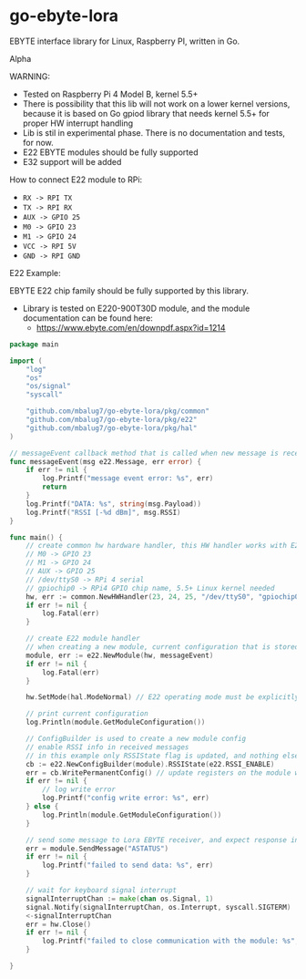 # go-ebyte-lora
EBYTE interface library for Linux, Raspberry PI, written in Go.

Alpha

WARNING:
* Tested on Raspberry Pi 4 Model B, kernel 5.5+
* There is possibility that this lib will not work on a lower kernel versions, because it is based on Go gpiod library that needs kernel 5.5+ for proper HW interrupt handling
* Lib is stil in experimental phase. There is no documentation and tests, for now. 
* E22 EBYTE modules should be fully supported
* E32 support will be added

How to connect E22 module to RPi:
- `RX -> RPI TX`
- `TX -> RPI RX`
- `AUX -> GPIO 25`
- `M0 -> GPIO 23`
- `M1 -> GPIO 24`
- `VCC -> RPI 5V`
- `GND -> RPI GND`


E22 Example:

EBYTE E22 chip family should be fully supported by this library.

* Library is tested on E220-900T30D module, and the module documentation can be found here:
  * https://www.ebyte.com/en/downpdf.aspx?id=1214

```Go
package main

import (
	"log"
	"os"
	"os/signal"
	"syscall"

	"github.com/mbalug7/go-ebyte-lora/pkg/common"
	"github.com/mbalug7/go-ebyte-lora/pkg/e22"
	"github.com/mbalug7/go-ebyte-lora/pkg/hal"
)

// messageEvent callback method that is called when new message is received
func messageEvent(msg e22.Message, err error) {
	if err != nil {
		log.Printf("message event error: %s", err)
		return
	}
	log.Printf("DATA: %s", string(msg.Payload))
	log.Printf("RSSI [-%d dBm]", msg.RSSI)
}

func main() {
	// create common hw hardware handler, this HW handler works with E22 and E32 modules
	// M0 -> GPIO 23
	// M1 -> GPIO 24
	// AUX -> GPIO 25
	// /dev/ttyS0 -> RPi 4 serial
	// gpiochip0 -> RPi4 GPIO chip name, 5.5+ Linux kernel needed
	hw, err := common.NewHWHandler(23, 24, 25, "/dev/ttyS0", "gpiochip0")
	if err != nil {
		log.Fatal(err)
	}

	// create E22 module handler
	// when creating a new module, current configuration that is stored on E22 module is fetched, and synchronized with the local registers model
	module, err := e22.NewModule(hw, messageEvent)
	if err != nil {
		log.Fatal(err)
	}

	hw.SetMode(hal.ModeNormal) // E22 operating mode must be explicitly defined after initialization

	// print current configuration
	log.Println(module.GetModuleConfiguration())

	// ConfigBuilder is used to create a new module config
	// enable RSSI info in received messages
	// in this example only RSSIState flag is updated, and nothing else. All other registers values are preserved.
	cb := e22.NewConfigBuilder(module).RSSIState(e22.RSSI_ENABLE)
	err = cb.WritePermanentConfig() // update registers on the module with the new data
	if err != nil {
		// log write error
		log.Printf("config write error: %s", err)
	} else {
		log.Println(module.GetModuleConfiguration())
	}

	// send some message to Lora EBYTE receiver, and expect response in `messageEvent`  callback function
	err = module.SendMessage("ASTATUS")
	if err != nil {
		log.Printf("failed to send data: %s", err)
	}

	// wait for keyboard signal interrupt
	signalInterruptChan := make(chan os.Signal, 1)
	signal.Notify(signalInterruptChan, os.Interrupt, syscall.SIGTERM)
	<-signalInterruptChan
	err = hw.Close()
	if err != nil {
		log.Printf("failed to close communication with the module: %s", err)
	}

}
```
